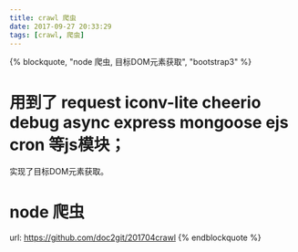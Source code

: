 ```yaml
---
title: crawl 爬虫
date: 2017-09-27 20:33:29
tags: [crawl, 爬虫]
---
```


{% blockquote, "node 爬虫, 目标DOM元素获取", "bootstrap3" %}
# 用到了 request iconv-lite cheerio debug async express mongoose ejs cron 等js模块；
实现了目标DOM元素获取。
# node 爬虫
url: https://github.com/doc2git/201704crawl
{% endblockquote %}

